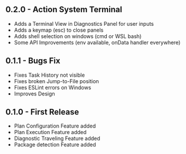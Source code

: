 ## 0.2.0 - Action System Terminal
* Adds a Terminal View in Diagnostics Panel for user inputs
* Adds a keymap (esc) to close panels
* Adds shell selection on windows (cmd or WSL bash)
* Some API Improvements (env available, onData handler everywhere)

## 0.1.1 - Bugs Fix
* Fixes Task History not visible
* Fixes broken Jump-to-File position
* Fixes ESLint errors on Windows
* Improves Design

## 0.1.0 - First Release
* Plan Configuration Feature added
* Plan Execution Feature added
* Diagnostic Traveling Feature added
* Package detection Feature added
